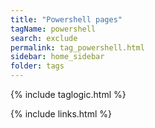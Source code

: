 ```yaml
---
title: "Powershell pages"
tagName: powershell
search: exclude
permalink: tag_powershell.html
sidebar: home_sidebar
folder: tags
---
```


{% include taglogic.html %}

{% include links.html %}
